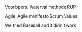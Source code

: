 Voorlopers:
Waterval methode
RUP

Agile:
Agile manifesto
Scrum Values



We tried Baseball and it didn't work